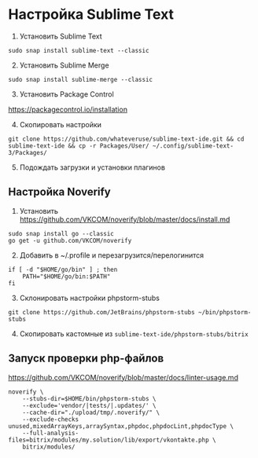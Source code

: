 
# Настройка Sublime Text

1) Установить Sublime Text

```
sudo snap install sublime-text --classic
```

2) Установить Sublime Merge

```
sudo snap install sublime-merge --classic
```

3) Установить Package Control

https://packagecontrol.io/installation

4) Скопировать настройки

```
git clone https://github.com/whateveruse/sublime-text-ide.git && cd sublime-text-ide && cp -r Packages/User/ ~/.config/sublime-text-3/Packages/
```

5) Подождать загрузки и установки плагинов

## Настройка Noverify

1) Установить https://github.com/VKCOM/noverify/blob/master/docs/install.md

```
sudo snap install go --classic
go get -u github.com/VKCOM/noverify
```

2) Добавить в ~/.profile и перезагрузится/перелогинится

```
if [ -d "$HOME/go/bin" ] ; then
    PATH="$HOME/go/bin:$PATH"
fi
```

3) Склонировать настройки phpstorm-stubs

`git clone https://github.com/JetBrains/phpstorm-stubs ~/bin/phpstorm-stubs`

4) Скопировать кастомные из `sublime-text-ide/phpstorm-stubs/bitrix`

## Запуск проверки php-файлов

https://github.com/VKCOM/noverify/blob/master/docs/linter-usage.md

```
noverify \
	--stubs-dir=$HOME/bin/phpstorm-stubs \
	--exclude='vendor/|tests/|.updates/' \
	--cache-dir="./upload/tmp/.noverify/" \
	--exclude-checks unused,mixedArrayKeys,arraySyntax,phpdoc,phpdocLint,phpdocType \
	--full-analysis-files=bitrix/modules/my.solution/lib/export/vkontakte.php \
	bitrix/modules/

```
